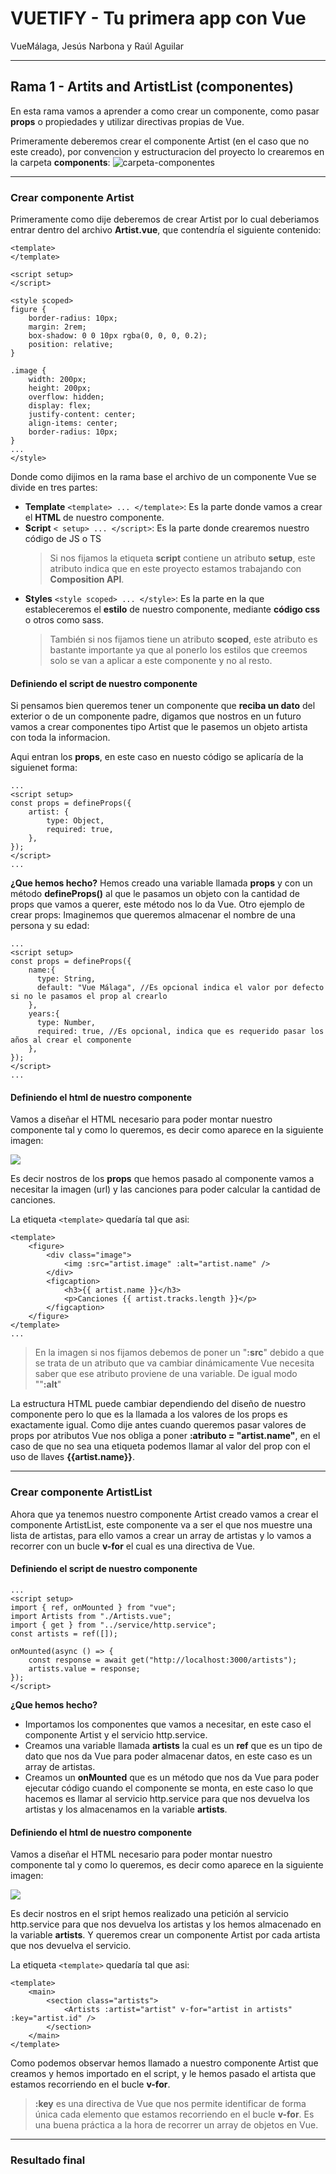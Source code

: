 # VUETIFY - Tu primera app con Vue
VueMálaga, Jesús Narbona y Raúl Aguilar

---
## Rama 1 - Artits and ArtistList (componentes)

En esta rama vamos a aprender a como crear un componente, como pasar **props** o propiedades y utilizar directivas propias de Vue.

Primeramente deberemos crear el componente Artist (en el caso que no este creado), por convencion y estructuracion del proyecto lo crearemos en la carpeta **components**:
![carpeta-componentes](public/images/components-folder.png)

---
### Crear componente Artist

Primeramente como dije deberemos de crear Artist por lo cual deberiamos entrar dentro del archivo **Artist.vue**, que contendría el siguiente contenido:
```vue
<template>
</template>

<script setup>
</script>

<style scoped>
figure {
    border-radius: 10px;
    margin: 2rem;
    box-shadow: 0 0 10px rgba(0, 0, 0, 0.2);
    position: relative;
}

.image {
    width: 200px;
    height: 200px;
    overflow: hidden;
    display: flex;
    justify-content: center;
    align-items: center;
    border-radius: 10px;
}
...
</style>
```

Donde como dijimos en la rama base el archivo de un componente Vue se divide en tres partes:

- **Template** ``<template> ... </template>``: Es la parte donde vamos a crear el **HTML** de nuestro componente.
- **Script** ``< setup> ... </script>``: Es la parte donde crearemos nuestro código de JS o TS
  >Si nos fijamos la etiqueta **script** contiene un atributo **setup**, este atributo indica que en este proyecto estamos trabajando con **Composition API**.
- **Styles** ``<style scoped> ... </style>``: Es la parte en la que estableceremos el **estilo** de nuestro componente, mediante **código css** o otros como sass.
  >También si nos fijamos tiene un atributo **scoped**, este atributo es bastante importante ya que al ponerlo los estilos que creemos solo se van a aplicar a este componente y no al resto.

#### Definiendo el script de nuestro componente
Si pensamos bien queremos tener un componente que **reciba un dato** del exterior o de un componente padre, digamos que nostros en un futuro vamos a crear componentes tipo Artist que le pasemos un objeto artista con toda la informacion.

Aqui entran los **props**, en este caso en nuesto código se aplicaría de la siguienet forma:
```vue
...
<script setup>
const props = defineProps({
    artist: {
        type: Object,
        required: true,
    },
});
</script>
...
```
**¿Que hemos hecho?**
Hemos creado una variable llamada **props** y con un método **defineProps()** al que le pasamos un objeto con la cantidad de props que vamos a querer, este método nos lo da Vue.
Otro ejemplo de crear props:
Imaginemos que queremos almacenar el nombre de una persona y su edad:
```vue
...
<script setup>
const props = defineProps({
    name:{
      type: String,
      default: "Vue Málaga", //Es opcional indica el valor por defecto si no le pasamos el prop al crearlo
    },
    years:{
      type: Number,
      required: true, //Es opcional, indica que es requerido pasar los años al crear el componente
    },
});
</script>
...
```

#### Definiendo el html de nuestro componente
Vamos a diseñar el HTML necesario para poder montar nuestro componente tal y como lo queremos, es decir como aparece en la siguiente imagen:

![](public/images/component-artist.png)

Es decir nostros de los **props** que hemos pasado al componente vamos a necesitar la imagen (url) y las canciones para poder calcular la cantidad de canciones.

La etiqueta ``<template>`` quedaría tal que asi:

```vue
<template>
    <figure>
        <div class="image">
            <img :src="artist.image" :alt="artist.name" />
        </div>
        <figcaption>
            <h3>{{ artist.name }}</h3>
            <p>Canciones {{ artist.tracks.length }}</p>
        </figcaption>
    </figure>
</template>
...
```
>En la imagen si nos fijamos debemos de poner un "**:src**" debido a que se trata de un atributo que va cambiar dinámicamente Vue necesita saber que ese atributo proviene de una variable. De igual modo ""**:alt**"

La estructura HTML puede cambiar dependiendo del diseño de nuestro componente pero lo que es la llamada a los valores de los props es exactamente igual.
Como dije antes cuando queremos pasar valores de props por atributos Vue nos obliga a poner **:atributo = "artist.name"**, en el caso de que no sea una etiqueta podemos llamar al valor del prop con el uso de llaves **{{artist.name}}**.

---

### Crear componente ArtistList

Ahora que ya tenemos nuestro componente Artist creado vamos a crear el componente ArtistList, este componente va a ser el que nos muestre una lista de artistas, para ello vamos a crear un array de artistas y lo vamos a recorrer con un bucle **v-for** el cual es una directiva de Vue.

#### Definiendo el script de nuestro componente
```vue	
...
<script setup>
import { ref, onMounted } from "vue";
import Artists from "./Artists.vue";
import { get } from "../service/http.service";
const artists = ref([]);

onMounted(async () => {
    const response = await get("http://localhost:3000/artists");
    artists.value = response;
});
</script>
```
**¿Que hemos hecho?**
- Importamos los componentes que vamos a necesitar, en este caso el componente Artist y el servicio http.service.
- Creamos una variable llamada **artists** la cual es un **ref** que es un tipo de dato que nos da Vue para poder almacenar datos, en este caso es un array de artistas.
- Creamos un **onMounted** que es un método que nos da Vue para poder ejecutar código cuando el componente se monta, en este caso lo que hacemos es llamar al servicio http.service para que nos devuelva los artistas y los almacenamos en la variable **artists**.

#### Definiendo el html de nuestro componente
Vamos a diseñar el HTML necesario para poder montar nuestro componente tal y como lo queremos, es decir como aparece en la siguiente imagen:

![](public/images/component-artist-list.png)

Es decir nostros en el sript hemos realizado una petición al servicio http.service para que nos devuelva los artistas y los hemos almacenado en la variable **artists**.
Y queremos crear un componente Artist por cada artista que nos devuelva el servicio.

La etiqueta ``<template>`` quedaría tal que asi:
```vue
<template>
    <main>
        <section class="artists">
            <Artists :artist="artist" v-for="artist in artists" :key="artist.id" />
        </section>
    </main>
</template>
```
Como podemos observar hemos llamado a nuestro componente Artist que creamos y hemos importado en el script, y le hemos pasado el artista que estamos recorriendo en el bucle **v-for**.
> **:key** es una directiva de Vue que nos permite identificar de forma única cada elemento que estamos recorriendo en el bucle **v-for**. 
  Es una buena práctica a la hora de recorrer un array de objetos en Vue.

---

### Resultado final


